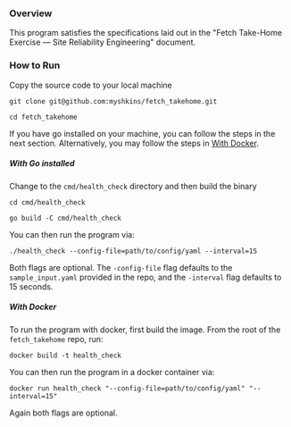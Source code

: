 ### Overview
This program satisfies the specifications laid out in the "Fetch Take-Home Exercise — Site
Reliability Engineering" document. 

### How to Run
Copy the source code to your local machine
```
git clone git@github.com:myshkins/fetch_takehome.git

cd fetch_takehome
```
If you have go installed on your machine, you can follow the steps in the next section. Alternatively, you may follow the steps in [With Docker](###with-docker).

##### With Go installed
Change to the `cmd/health_check` directory and then build the binary
```
cd cmd/health_check

go build -C cmd/health_check
```

You can then run the program via:
```
./health_check --config-file=path/to/config/yaml --interval=15
```
Both flags are optional. The `-config-file` flag defaults to the `sample_input.yaml` provided in the repo, and the `-interval` flag defaults to 15 seconds.

##### With Docker
To run the program with docker, first build the image. From the root of the `fetch_takehome`  repo, run:
```
docker build -t health_check
```

You can then run the program in a docker container via:
```
docker run health_check "--config-file=path/to/config/yaml" "--interval=15"
```
Again both flags are optional.

